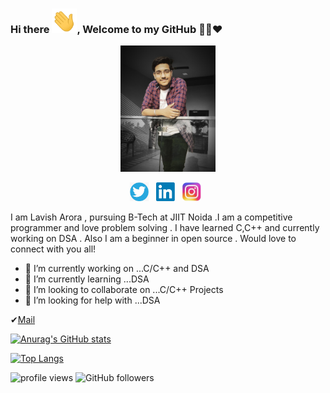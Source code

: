 ### Hi there <img src="https://github.com/Lavisharora30/Lavisharora30/blob/main/img/Hi.gif" width="40px" />, Welcome to my GitHub 👨‍💻❤️</h1>

<p align="center">
<img src="https://github.com/Lavisharora30/Lavisharora30/blob/main/img/lavish6.jpg" height="60%" width="30%"></p>
<p align="center">
<a href="https://twitter.com/Lavish_arora_30"><img height="30" src="https://github.com/Lavisharora30/Lavisharora30/blob/main/img/social/t.png"></a>&nbsp;&nbsp;
<a href="https://www.linkedin.com/in/lavish-arora-30/"><img height="30" src="https://github.com/Lavisharora30/Lavisharora30/blob/main/img/social/l.png"></a>&nbsp;&nbsp;
<a href="https://www.instagram.com/lavisharora30/"><img height="30" src="https://github.com/Lavisharora30/Lavisharora30/blob/main/img/social/i.jpg"></a>&nbsp;&nbsp;

</p>

I am Lavish Arora , pursuing B-Tech at JIIT Noida .I am a competitive programmer and love problem solving .
I have learned C,C++ and currently working on DSA .
Also I am a beginner in open source .
Would love to connect with you all!

- 🔭 I’m currently working on ...C/C++ and DSA
- 🌱 I’m currently learning ...DSA
- 👯 I’m looking to collaborate on ...C/C++ Projects 
- 🤔 I’m looking for help with ...DSA

 ✔[Mail](mailto:lavish.arora.3019@gmail.com)


[![Anurag's GitHub stats](https://github-readme-stats.vercel.app/api?username=Lavisharora30&theme=gotham&count_private=true&show_icons=true)](https://github.com/anuraghazra/github-readme-stats)


[![Top Langs](https://github-readme-stats.vercel.app/api/top-langs/?username=Lavisharora30&langs_count=10&layout=compact&theme=gotham)](https://github.com/anuraghazra/github-readme-stats)


<img src="https://gpvc.arturio.dev/Lavisharora30" alt="profile views"/>  <img alt="GitHub followers" src="https://img.shields.io/github/followers/Lavisharora30?style=social"/> 


<!--
[![Readme Card](https://github-readme-stats.vercel.app/api/pin/?username=Lavisharora30&repo=Simple-Calculator&theme=gotham&show_icons=true&show_owner=true)](https://github.com/anuraghazra/github-readme-stats)-->
